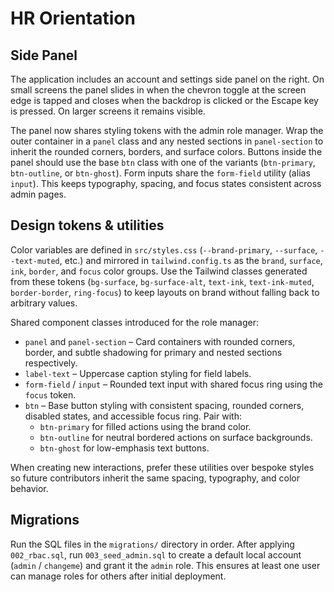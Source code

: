 # HR Orientation

## Side Panel

The application includes an account and settings side panel on the right. On small screens the
panel slides in when the chevron toggle at the screen edge is tapped and closes when the backdrop is clicked or the
Escape key is pressed. On larger screens it remains visible.

The panel now shares styling tokens with the admin role manager. Wrap the outer container in a
`panel` class and any nested sections in `panel-section` to inherit the rounded corners, borders, and
surface colors. Buttons inside the panel should use the base `btn` class with one of the variants
(`btn-primary`, `btn-outline`, or `btn-ghost`). Form inputs share the `form-field` utility (alias `input`).
This keeps typography, spacing, and focus states consistent across admin pages.

## Design tokens & utilities

Color variables are defined in `src/styles.css` (`--brand-primary`, `--surface`, `--text-muted`, etc.)
and mirrored in `tailwind.config.ts` as the `brand`, `surface`, `ink`, `border`, and `focus` color
groups. Use the Tailwind classes generated from these tokens (`bg-surface`, `bg-surface-alt`,
`text-ink`, `text-ink-muted`, `border-border`, `ring-focus`) to keep layouts on brand without
falling back to arbitrary values.

Shared component classes introduced for the role manager:

- `panel` and `panel-section` – Card containers with rounded corners, border, and subtle shadowing
  for primary and nested sections respectively.
- `label-text` – Uppercase caption styling for field labels.
- `form-field` / `input` – Rounded text input with shared focus ring using the `focus` token.
- `btn` – Base button styling with consistent spacing, rounded corners, disabled states, and
  accessible focus ring. Pair with:
  - `btn-primary` for filled actions using the brand color.
  - `btn-outline` for neutral bordered actions on surface backgrounds.
  - `btn-ghost` for low-emphasis text buttons.

When creating new interactions, prefer these utilities over bespoke styles so future contributors
inherit the same spacing, typography, and color behavior.


## Migrations

Run the SQL files in the `migrations/` directory in order. After applying `002_rbac.sql`, run `003_seed_admin.sql`
to create a default local account (`admin` / `changeme`) and grant it the `admin` role. This ensures at least one
user can manage roles for others after initial deployment.

